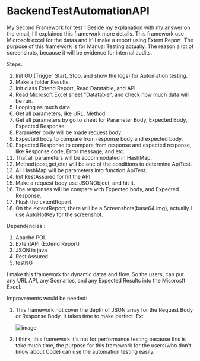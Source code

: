 # BackendTestAutomationAPI
My Second Framework for test 1
Beside my explanation with my answer on the email, I'll explained this framework more details.
This framework use Microsoft excel for the datas and it'll make a report using Extent Report.
The purpose of this framework is for Manual Testing actually.
The reason a lot of screenshots, because it will be evidence for internal audits.

Steps:
1. Init GUI(Trigger Start, Stop, and show the logs) for Automation testing.
2. Make a folder Results.
3. Init class Extend Report, Read Datatable, and API.
4. Read Microsoft Excel sheet "Datatable", and check how much data will be run.
5. Looping as much data.
6. Get all parameters, like URL, Method.
7. Get all parameters by go to sheet for Parameter Body, Expected Body, Expected Response.
8. Parameter body will be made request body.
9. Expected body to compare from response body and expected body.
10. Expected Response to compare from response and expected response, like Response code, Error message, and etc.
11. That all parameters will be accommodated in HashMap.
12. Method(post,get,etc) will be one of the conditions to determine ApiTest.
13. All HashMap will be parameters into function ApiTest.
14. Init RestAssured for hit the API.
15. Make a request body use JSONObject, and hit it. 
16. The responses will be compare with Expected body, and Expected Response.
17. Flush the extentReport.
18. On the extentReport, there will be a Screenshots(base64 img), actually I use AutoHotKey for the screenshot. 

Dependencies : 
1. Apache POI.
2. ExtentAPI (Extend Report)
3. JSON in java
4. Rest Assured
5. testNG

I make this framework for dynamic datas and flow. 
So the users, can put any URL API, any Scenarios, and any Expected Results into the Micorosft Excel.

Improvements would be needed:
1. This framework not cover the depth of JSON array for the Request Body or Response Body. It takes time to make perfect.
   Ex: 
   
   ![image](https://user-images.githubusercontent.com/12596747/170889097-a68aeff7-7e0e-432e-8bd4-04ee5ac7cf34.png)

2. I think, this framework it's not for performance testing because this is take much time, the purpose for this framework for the users(who don't know about Code) can use the automation testing easily.

